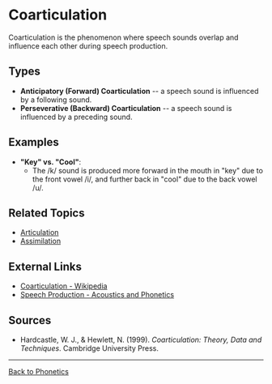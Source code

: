# Coarticulation

Coarticulation is the phenomenon where speech sounds overlap and influence each other during speech production.

## Types

- **Anticipatory (Forward) Coarticulation** -- a speech sound is influenced by a following sound.
- **Perseverative (Backward) Coarticulation** -- a speech sound is influenced by a preceding sound.

## Examples

- **"Key" vs. "Cool"**:
  - The /k/ sound is produced more forward in the mouth in "key" due to the front vowel /i/, and further back in "cool" due to the back vowel /u/.


## Related Topics

- [Articulation](../Core/Articulation.md)
- [Assimilation](Assimilation.md)

## External Links

- [Coarticulation - Wikipedia](https://en.wikipedia.org/wiki/Coarticulation)
- [Speech Production - Acoustics and Phonetics](http://www.phon.ox.ac.uk/jcoleman/SPA_Phonetics3.pdf)

## Sources

- Hardcastle, W. J., & Hewlett, N. (1999). *Coarticulation: Theory, Data and Techniques*. Cambridge University Press.

---

[Back to Phonetics](../README.md)
